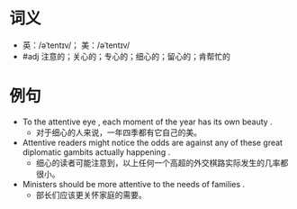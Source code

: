 # 词义
- 英：/əˈtentɪv/； 美：/əˈtentɪv/
- #adj 注意的；关心的；专心的；细心的；留心的；肯帮忙的
# 例句
- To the attentive eye , each moment of the year has its own beauty .
	- 对于细心的人来说，一年四季都有它自己的美。
- Attentive readers might notice the odds are against any of these great diplomatic gambits actually happening .
	- 细心的读者可能注意到，以上任何一个高超的外交棋路实际发生的几率都很小。
- Ministers should be more attentive to the needs of families .
	- 部长们应该更关怀家庭的需要。
